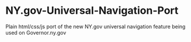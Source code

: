 # NY.gov-Universal-Navigation-Port
Plain html/css/js port of the new NY.gov universal navigation feature being used on Governor.ny.gov
